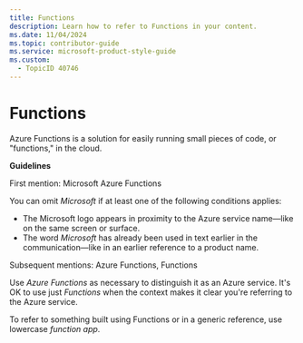 ```yaml
---
title: Functions
description: Learn how to refer to Functions in your content.
ms.date: 11/04/2024
ms.topic: contributor-guide
ms.service: microsoft-product-style-guide
ms.custom:
  - TopicID 40746
---
```



# Functions

Azure Functions is a solution for easily running small pieces of code, or "functions," in the cloud.

**Guidelines**

First mention: Microsoft Azure Functions

You can omit *Microsoft* if at least one of the following conditions applies:

- The Microsoft logo appears in proximity to the Azure service name—like on the same screen or surface.
- The word *Microsoft* has already been used in text earlier in the communication—like in an earlier reference to a product name.

Subsequent mentions: Azure Functions, Functions

Use *Azure Functions* as necessary to distinguish it as an Azure service. It's OK to use just *Functions* when the context makes it clear you're referring to the Azure service.

To refer to something built using Functions or in a generic reference, use lowercase *function app*. 

